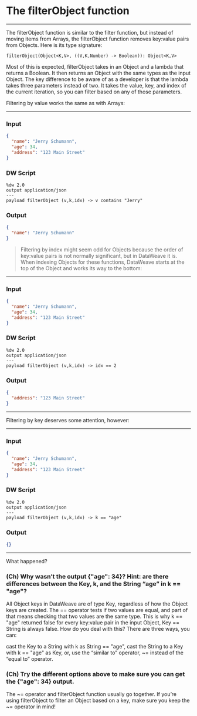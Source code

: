 # The filterObject function
---

The filterObject function is similar to the filter function, but instead of moving items from Arrays, the filterObject function removes key:value pairs from Objects. Here is its type signature:
```
filterObject(Object<K,V>, ((V,K,Number) -> Boolean)): Object<K,V>
```

Most of this is expected, filterObject takes in an Object and a lambda that returns a Boolean. It then returns an Object with the same types as the input Object. The key difference to be aware of as a developer is that the lambda takes three parameters instead of two. It takes the value, key, and index of the current iteration, so you can filter based on any of those parameters. 

Filtering by value works the same as with Arrays:

---
### Input
```json
{
  "name": "Jerry Schumann",
  "age": 34,
  "address": "123 Main Street"
}
```

### DW Script
```dw
%dw 2.0
output application/json
---
payload filterObject (v,k,idx) -> v contains "Jerry"
```

### Output
```json
{
  "name": "Jerry Schumann"
}
```

> Filtering by index might seem odd for Objects because the order of key:value pairs is not normally significant, but in DataWeave it is. When indexing Objects for these functions, DataWeave starts at the top of the Object and works its way to the bottom:
---
### Input
```json
{
  "name": "Jerry Schumann",
  "age": 34,
  "address": "123 Main Street"
}
```

### DW Script
```dw
%dw 2.0
output application/json
---
payload filterObject (v,k,idx) -> idx == 2
```

### Output
```json
{
  "address": "123 Main Street"
}
```
---

Filtering by key deserves some attention, however:

---
### Input
```json
{
  "name": "Jerry Schumann",
  "age": 34,
  "address": "123 Main Street"
}
```

### DW Script
```dw
%dw 2.0
output application/json
---
payload filterObject (v,k,idx) -> k == "age"
```

### Output
```json
{}
```
---

What happened?

### (Ch) Why wasn’t the output {"age": 34}? Hint: are there differences between the Key, k, and the String “age” in k == "age"?

All Object keys in DataWeave are of type Key, regardless of how the Object keys are created. The == operator tests if two values are equal, and part of that means checking that two values are the same type. This is why k == "age" returned false for every key:value pair in the input Object, Key == String is always false. How do you deal with this? There are three ways, you can:

cast the Key to a String with k as String == "age",
cast the String to a Key with k == "age" as Key, or,
use the “similar to” operator, ~= instead of the “equal to” operator.

### (Ch) Try the different options above to make sure you can get the {"age": 34} output.

The ~= operator and filterObject function usually go together. If you’re using filterObject to filter an Object based on a key, make sure you keep the ~= operator in mind!
